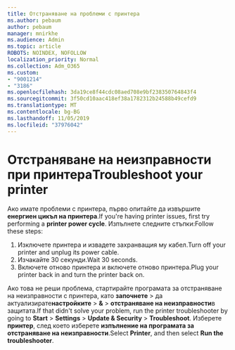 ```yaml
---
title: Отстраняване на проблеми с принтера
ms.author: pebaum
author: pebaum
manager: mnirkhe
ms.audience: Admin
ms.topic: article
ROBOTS: NOINDEX, NOFOLLOW
localization_priority: Normal
ms.collection: Adm_O365
ms.custom:
- "9001214"
- "3186"
ms.openlocfilehash: 3da19ce8f44cdc08aed708e9bf238350764843f4
ms.sourcegitcommit: 3f50cd10aac418ef38a1782312b24588b49cefd9
ms.translationtype: MT
ms.contentlocale: bg-BG
ms.lasthandoff: 11/05/2019
ms.locfileid: "37976042"
---
```

# <a name="troubleshoot-your-printer"></a><span data-ttu-id="9d0a9-102">Отстраняване на неизправности при принтера</span><span class="sxs-lookup"><span data-stu-id="9d0a9-102">Troubleshoot your printer</span></span>

<span data-ttu-id="9d0a9-103">Ако имате проблеми с принтера, първо опитайте да извършите **енергиен цикъл на принтера**.</span><span class="sxs-lookup"><span data-stu-id="9d0a9-103">If you're having printer issues, first try performing a **printer power cycle**.</span></span> <span data-ttu-id="9d0a9-104">Изпълнете следните стъпки:</span><span class="sxs-lookup"><span data-stu-id="9d0a9-104">Follow these steps:</span></span>

1. <span data-ttu-id="9d0a9-105">Изключете принтера и извадете захранващия му кабел.</span><span class="sxs-lookup"><span data-stu-id="9d0a9-105">Turn off your printer and unplug its power cable.</span></span>
2. <span data-ttu-id="9d0a9-106">Изчакайте 30 секунди.</span><span class="sxs-lookup"><span data-stu-id="9d0a9-106">Wait 30 seconds.</span></span>
3. <span data-ttu-id="9d0a9-107">Включете отново принтера и включете отново принтера.</span><span class="sxs-lookup"><span data-stu-id="9d0a9-107">Plug your printer back in and turn the printer back on.</span></span>

<span data-ttu-id="9d0a9-108">Ако това не реши проблема, стартирайте програмата за отстраняване на неизправности с принтера, като **започнете** > да актуализирате**настройките** > **&** > **отстраняване на неизправности**в защитата.</span><span class="sxs-lookup"><span data-stu-id="9d0a9-108">If that didn't solve your problem, run the printer troubleshooter by going to **Start** > **Settings** > **Update & Security** > **Troubleshoot**.</span></span> <span data-ttu-id="9d0a9-109">Изберете **принтер**, след което изберете **изпълнение на програмата за отстраняване на неизправности**.</span><span class="sxs-lookup"><span data-stu-id="9d0a9-109">Select **Printer**, and then select **Run the troubleshooter**.</span></span>